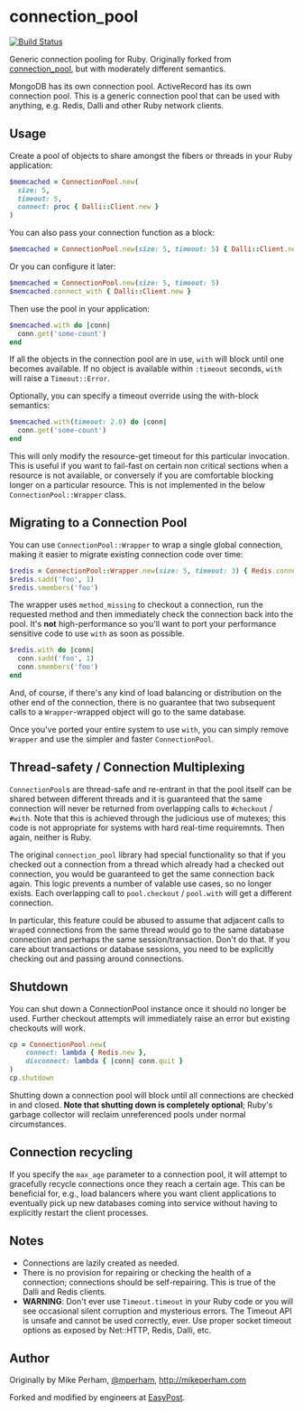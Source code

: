connection\_pool
=================
[![Build Status](https://travis-ci.org/mperham/connection_pool.svg)](https://travis-ci.org/mperham/connection_pool)

Generic connection pooling for Ruby. Originally forked from
[connection_pool](https://github.com/mperham/connection_pool), but with moderately different semantics.

MongoDB has its own connection pool.  ActiveRecord has its own connection pool.
This is a generic connection pool that can be used with anything, e.g. Redis,
Dalli and other Ruby network clients.


Usage
-----

Create a pool of objects to share amongst the fibers or threads in your Ruby
application:

```ruby
$memcached = ConnectionPool.new(
  size: 5,
  timeout: 5,
  connect: proc { Dalli::Client.new }
)
```

You can also pass your connection function as a block:

```ruby
$memcached = ConnectionPool.new(size: 5, timeout: 5) { Dalli::Client.new }
```

Or you can configure it later:

```ruby
$memcached = ConnectionPool.new(size: 5, timeout: 5)
$memcached.connect_with { Dalli::Client.new }
```

Then use the pool in your application:

``` ruby
$memcached.with do |conn|
  conn.get('some-count')
end
```

If all the objects in the connection pool are in use, `with` will block
until one becomes available.  If no object is available within `:timeout` seconds,
`with` will raise a `Timeout::Error`.

Optionally, you can specify a timeout override using the with-block semantics:

``` ruby
$memcached.with(timeout: 2.0) do |conn|
  conn.get('some-count')
end
```

This will only modify the resource-get timeout for this particular
invocation. This is useful if you want to fail-fast on certain non critical
sections when a resource is not available, or conversely if you are comfortable
blocking longer on a particular resource. This is not implemented in the below
`ConnectionPool::Wrapper` class.

## Migrating to a Connection Pool

You can use `ConnectionPool::Wrapper` to wrap a single global connection,
making it easier to migrate existing connection code over time:

``` ruby
$redis = ConnectionPool::Wrapper.new(size: 5, timeout: 3) { Redis.connect }
$redis.sadd('foo', 1)
$redis.smembers('foo')
```

The wrapper uses `method_missing` to checkout a connection, run the requested
method and then immediately check the connection back into the pool.  It's
**not** high-performance so you'll want to port your performance sensitive code
to use `with` as soon as possible.

``` ruby
$redis.with do |conn|
  conn.sadd('foo', 1)
  conn.smembers('foo')
end
```

And, of course, if there's any kind of load balancing or distribution on
the other end of the connection, there is no guarantee that two subsequent calls
to a `Wrapper`-wrapped object will go to the same database.

Once you've ported your entire system to use `with`, you can simply remove
`Wrapper` and use the simpler and faster `ConnectionPool`.

## Thread-safety / Connection Multiplexing

`ConnectionPool`s are thread-safe and re-entrant in that the pool itself can be shared between different
threads and it is guaranteed that the same connection will never be returned from overlapping calls
to `#checkout` / `#with`. Note that this is achieved through the judicious use of mutexes; this code
is not appropriate for systems with hard real-time requiremnts. Then again, neither is Ruby.

The original `connection_pool` library had special functionality so that if you checked out
a connection from a thread which already had a checked out connection, you would be guaranteed
to get the same connection back again. This logic prevents a number of valable use cases,
so no longer exists. Each overlapping call to `pool.checkout` / `pool.with` will get a different
connection.

In particular, this feature could be abused to assume that adjacent calls to `Wrap`ed connections
from the same thread would go to the same database connection and perhaps the same session/transaction.
Don't do that. If you care about transactions or database sessions, you need to be explicitly checking
out and passing around connections.


## Shutdown

You can shut down a ConnectionPool instance once it should no longer be used.
Further checkout attempts will immediately raise an error but existing checkouts
will work.

```ruby
cp = ConnectionPool.new(
    connect: lambda { Redis.new },
    disconnect: lambda { |conn| conn.quit }
)
cp.shutdown
```

Shutting down a connection pool will block until all connections are checked in and closed.
**Note that shutting down is completely optional**; Ruby's garbage collector will reclaim
unreferenced pools under normal circumstances.

## Connection recycling

If you specify the `max_age` parameter to a connection pool, it will attempt to gracefully recycle
connections once they reach a certain age. This can be beneficial for, e.g., load balancers where you
want client applications to eventually pick up new databases coming into service without having to
explicitly restart the client processes.


Notes
-----

- Connections are lazily created as needed.
- There is no provision for repairing or checking the health of a connection;
  connections should be self-repairing.  This is true of the Dalli and Redis
  clients.
- **WARNING**: Don't ever use `Timeout.timeout` in your Ruby code or you will see
  occasional silent corruption and mysterious errors.  The Timeout API is unsafe
  and cannot be used correctly, ever.  Use proper socket timeout options as
  exposed by Net::HTTP, Redis, Dalli, etc.


Author
------

Originally by Mike Perham, [@mperham](https://twitter.com/mperham), <http://mikeperham.com>

Forked and modified by engineers at [EasyPost](https://www.easypost.com).
